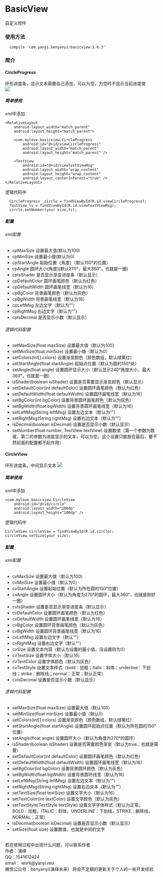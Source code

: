 # BasicView
自定义控件

### 使用方法
      compile 'com.yanyi.benyanyi:basicview:1.0.3'
        
### 简介

#### CircleProgress
环形进度条，显示文本需要自己添加，可以为空，为空时不显示当前进度值<br/>
![](https://github.com/BenYanYi/BasicView/blob/master/gif/circleProgress.gif)
##### 简单使用
xml中添加

    <RelativeLayout
        android:layout_width="match_parent"
        android:layout_height="match_parent">

        <com.mylove.basicview.CircleProgress
            android:id="@+id/viewCircleProgress"
            android:layout_width="match_parent"
            android:layout_height="match_parent" />

        <TextView
            android:id="@+id/viewTextViewMsg"
            android:layout_width="wrap_content"
            android:layout_height="wrap_content"
            android:layout_centerInParent="true" />
    </RelativeLayout>
    
逻辑代码中
    
      CircleProgress  circle = findViewById(R.id.viewCircleProgress);
      TextView tv = findViewById(R.id.viewTextViewMsg);
      circle.setNumber(your size,tv);
      
##### 配置
###### xml配置
* cpMaxSize 设置最大值(默认为100)
* cpMinSize 设置最小值(默认为0)
* cpStartAngle 起始位置（角度）（默认150°的位置）
* cpAngle 圆环大小(角度)(默认270°，最大360°，也就是一圈)
* cpIsShader 是否显示渐变进度条（默认显示）
* cpDefaultColor 圆环画笔颜色（默认为红色）
* cpDefaultWidth 圆环画笔线宽（默认为16）
* cpBgColor 背景画笔颜色（默认为灰色）
* cpBgWidth 背景画笔线宽（默认为16）
* cpLeftMsg 左边文字（默认为“”）
* cpRightMsg 右边文字（默认为“”）
* cpIsDecimal 是否显示小数（默认显示）

###### 逻辑代码配置
* setMaxSize(float maxSize) 设置最大值（默认为100）
* setMinSize(float minSize) 设置最小值（默认为0）
* setColors(int[] colors) 设置渐变颜色（颜色数组，默认绿黄红）
* setStartAngle(float startAngle) 起始点位置（默认为圆的150°处）
* setAngle(float angle) 设置圆环显示大小（默认显示240°角度大小，最大360°，也就是一圈）
* isShader(boolean isShader) 设置是否需要显示渐变颜色（默认显示）
* setDefaultColor(int defaultColor) 设置圆环画笔颜色（默认为红色）
* setDefaultWidth(float defaultWidth) 设置圆环画笔线宽（默认为16）
* setBgColor(int bgColor) 设置背景圆环画笔颜色（默认为灰色）
* setBgWidth(float bgWidth) 设置背景圆环画笔线宽（默认为16）
* setLeftMsg(String leftMsg) 设置左边文本（默认为“”）
* setRightMsg(String rightMsg) 设置右边文本（默认为“”）
* isDecimal(boolean isDecimal) 设置是否显示小数（默认显示）
* setNumber(float number, TextView textView) 设置数值（第一个参数为数值，第二的参数为进度显示的文本，可以为空。这个设置只能放在最后，要不然前面的配置都不起作用）

#### CircleView
环形进度条，中间显示文本
![](https://github.com/BenYanYi/BasicView/blob/master/gif/circleView.gif)
##### 简单使用
xml中添加

	<com.mylove.basicview.CircleView
        android:id="@+id/circle"
        android:layout_width="100dp"
        android:layout_height="100dp" />

逻辑代码中
	
	CircleView circleView = findViewById(R.id.circle);
	circleView.setSize(your size);

##### 配置
###### xml配置
* cvMaxSize 设置最大值（默认为100）
* cvMinSize 设置最小值（默认为0）
* cvStartAngle 设置起始位置（默认为所在圆的150°位置）
* cvAngle 设置圆环大小（默认为角度为270°的圆环，最大360°，也就是刚好一圈）
* cvIsShader 设置是否显示渐变进度条（默认显示）
* cvDefaultColor 设置圆环画笔颜色（默认为红色）
* cvDefaultWidth 设置圆环画笔线宽（默认为16）
* cvBgColor 设置圆环背景画笔颜色（默认为灰色）
* cvBgWidth 设置圆环背景画笔线宽（默认为16）
* cvLeftMsg 设置左边文字（默认“”）
* cvRightMsg 设置右边文字（默认“”）
* cvSize 设置文本内容（默认为设置的最小值，没设置则为0）
* cvTextSize 设置字体大小（默认16）
* cvTextColor 设置字体颜色（默认为灰色）
* cvTextStyle 设置文本样式（bold：加粗；italic：斜体；underline：下划线；strike：删除线；normal：正常；默认正常）
* cvIsDecimal 设置是否显示小数（默认显示）

###### 逻辑代码配置
* setMaxSize(float maxSize) 设置最大值（默认100）
* setMinSize(float minSize) 设置最小值（默认0）
* setColors(int[] colors) 设置渐变颜色（颜色数组，默认绿黄红）
* setStartAngle(float startAngle) 设置圆环起始点位置（默认为所在圆的150°位置）
* setAngle(float angle) 设置圆环大小（默认为角度为270°的圆环）
* isShader(boolean isShader) 设置是否需要颜色渐变（默认为true，也就是需要）
* setDefaultColor(int defaultColor) 设置圆环画笔颜色（默认为红色）
* setDefaultWidth(float defaultWidth) 设置圆环画笔线宽（默认为16）
* setBgColor(int bgColor) 设置背景圆环颜色（默认为灰色）
* setBgWidth(float bgWidth) 设置背景圆环线宽（默认为16）
* setLeftMsg(String leftMsg) 设置左边文本（默认为“”）
* setRightMsg(String rightMsg) 设置右边文本（默认为“”）
* setTextSize(float textSize) 设置文字大小（默认为16）
* setTextColor(int textColor) 设置文字颜色（默认为灰色）
* setTextStyle(TextStyle textStyle) 设置文字字体样式（默认为正常。BOLD：加粗，ITALIC：斜体，UNDERLINE：下划线，STRIKE：删除线，NORMAL：正常）
* isDecimal(boolean isDecimal) 设置是否显示小数（默认显示）
* setSize(float size) 设置数值，也就是中间的文字


<br/>
若在使用过程中出现什么问题，可以联系作者<br/>
作者：演绎<br/>
QQ：1541612424<br/>
email： work@yanyi.red<br/>
微信公众号：benyanyi(演绎未来)&nbsp;&nbsp;&nbsp;将会不定期的更新关于个人的一些开发经验